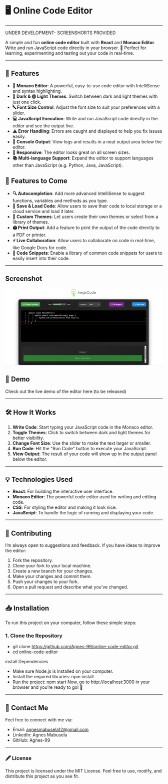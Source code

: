 
# 🖥️ Online Code Editor
---
UNDER DEVELOPMENT- SCREENSHORTS PROVIDED

A simple and fun **online code editor** built with **React** and **Monaco Editor**. Write and run JavaScript code directly in your browser. 🎉 Perfect for learning, experimenting and testing out your code in real-time.

---

## 🚀 Features

- **📝 Monaco Editor**: A powerful, easy-to-use code editor with IntelliSense and syntax highlighting.
- **🌙 Dark & 🌞 Light Themes**: Switch between dark and light themes with just one click.
- **🔤 Font Size Control**: Adjust the font size to suit your preferences with a slider.
- **💻 JavaScript Execution**: Write and run JavaScript code directly in the editor and see the output live.
- **⚠️ Error Handling**: Errors are caught and displayed to help you fix issues easily.
- **📜 Console Output**: View logs and results in a neat output area below the editor.
- **📱 Responsive**: The editor looks great on all screen sizes.
- **📚 Multi-language Support**: Expand the editor to support languages other than JavaScript (e.g. Python, Java, JavaScript).

## 🔮 Features to Come

- **🔍 Autocompletion**: Add more advanced IntelliSense to suggest functions, variables and methods as you type.
- **💾 Save & Load Code**: Allow users to save their code to local storage or a cloud service and load it later.
- **🎨 Custom Themes**: Let users create their own themes or select from a library of themes.
- **🖨️ Print Output**: Add a feature to print the output of the code directly to a PDF or printer.
- **⚡ Live Collaboration**: Allow users to collaborate on code in real-time, like Google Docs for code.
- **💬 Code Snippets**: Enable a library of common code snippets for users to easily insert into their code.

---

## Screenshot
![Screenshot](src/assets/screenshot1.png)

## 👀 Demo

Check out the live demo of the editor here:(to be released)

---

## 🛠️ How It Works

1. **Write Code**: Start typing your JavaScript code in the Monaco editor.
2. **Toggle Themes**: Click to switch between dark and light themes for better visibility.
3. **Change Font Size**: Use the slider to make the text larger or smaller.
4. **Run Code**: Hit the "Run Code" button to execute your JavaScript.
5. **View Output**: The result of your code will show up in the output panel below the editor.

---
## 💡 Technologies Used
- **React**: For building the interactive user interface.
- **Monaco Editor**: The powerful code editor used for writing and editing code.
- **CSS**: For styling the editor and making it look nice.
- **JavaScript**: To handle the logic of running and displaying your code.

---
## 🤝 Contributing
I’m always open to suggestions and feedback. If you have ideas to improve the editor:

1. Fork the repository.
2. Clone your fork to your local machine.
3. Create a new branch for your changes.
4. Make your changes and commit them.
5. Push your changes to your fork.
6. Open a pull request and describe what you’ve changed.

---
## 📥 Installation

To run this project on your computer, follow these simple steps:

### 1. Clone the Repository

- git clone https://github.com/Agnes-99/online-code-editor.git
- cd online-code-editor

install Dependencies
- Make sure Node.js is  installed on your computer.
- Install the required libraries: npm install
- Run the project: npm start
Now, go to http://localhost:3000 in your browser and you’re ready to go! 🎉

---
## 📩 Contact Me
Feel free to connect with me via:

- Email: agnesmabusela12@gmail.com
- LinkedIn: Agnes Mabusela
- GitHub: Agnes-99

---
### 🖋️ License
This project is licensed under the MIT License. Feel free to use, modify, and distribute this project as you see fit.
